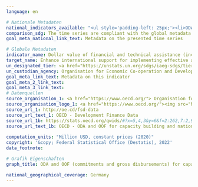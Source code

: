 ```yaml
---
language: en    

# Nationale Metadaten    
national_indicators_available: "<ul style='padding-left: 25px;'><li>ODA and OOF (commitments) for capacity building and national planning (without South-South cooperations)</li> <li> ODA and OOF (gross disbursements) for capacity building and national planning (without South-South cooperations)</li></ul>"    
comparison_sdg: The time series are compliant with the global metadata.    
goal_meta_national_link_text: Metadata on the presented time series    

# Globale Metadaten    
indicator_name: Dollar value of financial and technical assistance (including through North-South, South-South and triangular cooperation) committed to developing countries    
target_name: Enhance international support for implementing effective and targeted capacity-building in developing countries to support national plans to implement all the Sustainable Development Goals, including through North-South, South-South and triangular cooperation    
un_designated_tier: <a href="https://unstats.un.org/sdgs/iaeg-sdgs/tier-classification/" title="Click here for more information on the UN tier classification."  target="_blank">Tier I</a>    
un_custodian_agency: Organisation for Economic Co-operation and Development (OECD)    
goal_meta_link_text: Metadata on this indicator    
goal_meta_2_link_text:     
goal_meta_3_link_text:         
# Datenquellen
source_organisation_1: <a href="https://www.oecd.org/"> Organisation for Economic Co-operation and Development (OECD) </a>
source_organisation_logo_1: <a href="https://www.oecd.org/"><img src="https://g205sdgs.github.io/sdg-indicators/public/OrgImgEn/oecd.png" alt="Logo oecd" style="height:60px; width:148px"/></a>
source_url_1: http://oe.cd/fsd-data
source_url_text_1: OECD - Development Finance Data
source_url_1b: https://stats.oecd.org/qwids/#?x=5,4,3&y=6&f=2:262,7:2,9:85,8:85,1:10&q=2:262+7:2+9:85+8:85+1:10+5:3,4+4:1,2+3:51,5,21,35,41,50,60,68,69,78,86,91,109,120,139,146,153,171,182,184,191,194+6:2010,2011,2012,2013,2014,2015,2016,2017,2018,2019,2020
source_url_text_1b: OECD - ODA and OOF for capacity building and national planning
    
computation_units: "Million USD, constant prices (2020)"    
copyright: '&copy; Federal Statistical Office (Destatis), 2022'    
data_footnote:     

# Grafik Eigenschaften    
graph_title: ODA and OOF (commitments and gross disbursements) for capacity building and national planning (without South-South cooperations)    

national_geographical_coverage: Germany    
---
```


<span></span>